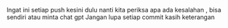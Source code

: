 Ingat ini setiap push kesini dulu nanti kita periksa apa ada kesalahan , bisa sendiri atau minta chat gpt
Jangan lupa setiap commit kasih keterangan
